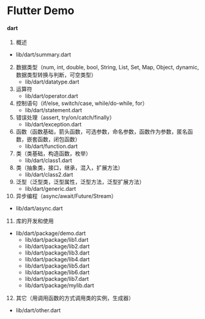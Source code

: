 # Flutter Demo


#### dart
1. 概述
+ lib/dart/summary.dart
2. 数据类型（num, int, double, bool, String, List, Set, Map, Object, dynamic, 数据类型转换与判断，可空类型）
   * lib/dart/datatype.dart
3. 运算符
   - lib/dart/operator.dart
4. 控制语句（if/else, switch/case, while/do-while, for）
   - lib/dart/statement.dart
5. 错误处理（assert, try/on/catch/finally）
   - lib/dart/exception.dart
6. 函数（函数基础，箭头函数，可选参数，命名参数，函数作为参数，匿名函数，嵌套函数，闭包函数）
   - lib/dart/function.dart
7. 类（类基础，构造函数，枚举）
   - lib/dart/class1.dart
8. 类（抽象类，接口，继承，混入，扩展方法）
   - lib/dart/class2.dart
9. 泛型（泛型类，泛型属性，泛型方法，泛型扩展方法）
   - lib/dart/generic.dart
10. 异步编程（async/await/Future/Stream）
   + lib/dart/async.dart
11. 库的开发和使用
* lib/dart/package/demo.dart
   - lib/dart/package/lib1.dart
   - lib/dart/package/lib2.dart
   - lib/dart/package/lib3.dart
   - lib/dart/package/lib4.dart
   - lib/dart/package/lib5.dart
   - lib/dart/package/lib6.dart
   - lib/dart/package/lib7.dart
   - lib/dart/package/mylib.dart
12. 其它（用调用函数的方式调用类的实例，生成器）
   - lib/dart/other.dart
